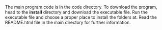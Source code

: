 The main program code is in the code directory.
To download the program, head to the __install__ directory and download the executable file.
Run the executable file and choose a proper place to install the folders at. Read the README.html file in the main directory for further information.
